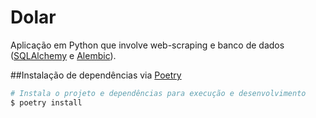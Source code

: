 # Dolar

Aplicação em Python que involve web-scraping e banco de dados ([SQLAlchemy](https://www.sqlalchemy.org/)
e [Alembic](https://alembic.sqlalchemy.org/en/latest/)).

##Instalação de dependências via [Poetry](https://python-poetry.org)
```bash
# Instala o projeto e dependências para execução e desenvolvimento
$ poetry install
```
